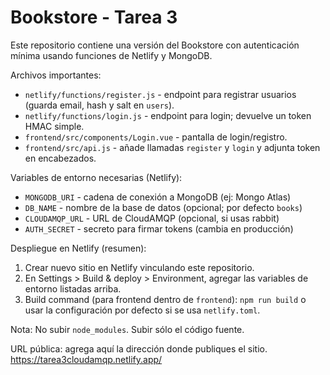 # Bookstore - Tarea 3

Este repositorio contiene una versión del Bookstore con autenticación mínima usando funciones de Netlify y MongoDB.

Archivos importantes:
- `netlify/functions/register.js` - endpoint para registrar usuarios (guarda email, hash y salt en `users`).
- `netlify/functions/login.js` - endpoint para login; devuelve un token HMAC simple.
- `frontend/src/components/Login.vue` - pantalla de login/registro.
- `frontend/src/api.js` - añade llamadas `register` y `login` y adjunta token en encabezados.

Variables de entorno necesarias (Netlify):
- `MONGODB_URI` - cadena de conexión a MongoDB (ej: Mongo Atlas)
- `DB_NAME` - nombre de la base de datos (opcional; por defecto `books`)
- `CLOUDAMQP_URL` - URL de CloudAMQP (opcional, si usas rabbit)
- `AUTH_SECRET` - secreto para firmar tokens (cambia en producción)

Despliegue en Netlify (resumen):
1. Crear nuevo sitio en Netlify vinculando este repositorio.
2. En Settings > Build & deploy > Environment, agregar las variables de entorno listadas arriba.
3. Build command (para frontend dentro de `frontend`): `npm run build` o usar la configuración por defecto si se usa `netlify.toml`.

Nota: No subir `node_modules`. Subir sólo el código fuente.

URL pública: agrega aquí la dirección donde publiques el sitio.
https://tarea3cloudamqp.netlify.app/